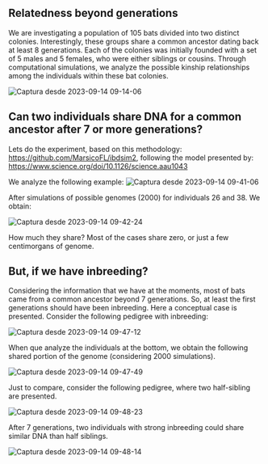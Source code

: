 ## Relatedness beyond generations
We are investigating a population of 105 bats divided into two distinct colonies. Interestingly, these groups share a common ancestor dating back at least 8 generations. 
Each of the colonies was initially founded with a set of 5 males and 5 females, who were either siblings or cousins. 
Through computational simulations,  we analyze the possible kinship relationships among the individuals within these bat colonies.

![Captura desde 2023-09-14 09-14-06](https://github.com/MarsicoFL/batPed/assets/55600771/05c481d0-b589-4e05-b001-a076ff296100)

## Can two individuals share DNA for a common ancestor after 7 or more generations?
Lets do the experiment, based on this methodology: https://github.com/MarsicoFL/ibdsim2, following the model presented by: https://www.science.org/doi/10.1126/science.aau1043

We analyze the following example:
![Captura desde 2023-09-14 09-41-06](https://github.com/MarsicoFL/batPed/assets/55600771/d68ad83f-e5cc-4156-8cc1-da7dc3e25e47)


After simulations of possible genomes (2000) for individuals 26 and 38. We obtain:

![Captura desde 2023-09-14 09-42-24](https://github.com/MarsicoFL/batPed/assets/55600771/0cd9d6f3-139b-42c0-86a4-9fed9b171cb8)


How much they share? Most of the cases share zero, or just a few centimorgans of genome.

## But, if we have inbreeding?
Considering the information that we have at the moments, most of bats came from a common ancestor beyond 7 generations. So, at least the first generations should have been inbreeding. Here a conceptual case is presented.
Consider the following pedigree with inbreeding:

![Captura desde 2023-09-14 09-47-12](https://github.com/MarsicoFL/batPed/assets/55600771/b796be8a-37af-4fe2-aafc-afa33c7837c1)

When que analyze the individuals at the bottom, we obtain the following shared portion of the genome (considering 2000 simulations).

![Captura desde 2023-09-14 09-47-49](https://github.com/MarsicoFL/batPed/assets/55600771/1fbc43da-9c06-4e8e-a8ee-8f77a491d30f)

Just to compare, consider the following pedigree, where two half-sibling are presented.

![Captura desde 2023-09-14 09-48-23](https://github.com/MarsicoFL/batPed/assets/55600771/2a104950-65e8-4f76-bd78-00a649afce26)

After 7 generations, two individuals with strong inbreeding could share similar DNA than half siblings.

![Captura desde 2023-09-14 09-48-14](https://github.com/MarsicoFL/batPed/assets/55600771/e73849bd-4c2b-4450-a84a-d5585a31185c)
